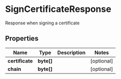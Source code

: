 

# SignCertificateResponse

Response when signing a certificate

## Properties

Name | Type | Description | Notes
------------ | ------------- | ------------- | -------------
**certificate** | **byte[]** |  |  [optional]
**chain** | **byte[]** |  |  [optional]



